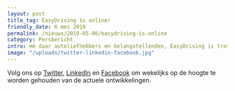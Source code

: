 ```yaml
---
layout: post
title_tag: EasyDriving is online!
friendly_date: 6 mei 2019
permalink: /nieuws/2019-05-06/easydriving-is-online
category: Persbericht
intro: Hé daar autoliefhebbers en belangstellenden, EasyDriving is trots om onze allereerste Social Media-post aan te kondigen! En welke betere manier om onze reis samen te beginnen, dan onze geheel nieuwe huisstijl en vernieuwde website te onthullen. Op deze website kun je onder meer onze tarieven, verschillende modellen auto's en andere informatie vinden. Ook kun je zien of een van onze deelauto’s al bij jou in de buurt staat!
image: "/uploads/twitter-linkedin-facebook.jpg"
---
```

Volg ons op [Twitter](https://twitter.com/EasyDrivingNL), [LinkedIn](https://www.linkedin.com/company/easy-drivingeu) en [Facebook](https://www.facebook.com/EasyDrivingNL) om wekelijks op de hoogte te worden gehouden van de actuele ontwikkelingen.
